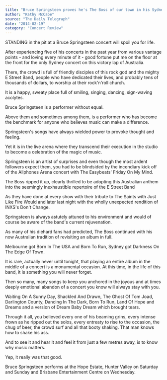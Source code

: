 ```yaml
---
title: "Bruce Springsteen proves he's The Boss of our town in his Sydney show at Allphones Arena"
author: "Kathy McCabe"
source: "The Daily Telegraph"
date: "2014-02-19"
category: "Concert Review"
---
```


STANDING in the pit at a Bruce Springsteen concert will spoil you for life.

After experiencing five of his concerts in the past year from various vantage points - and loving every minute of it - good fortune put me on the floor at the front for the only Sydney concert on this victory lap of Australia.

There, the crowd is full of friendly disciples of this rock god and the mighty E Street Band, people who have dedicated their lives, and probably tens of thousands of dollars, to worship at their rock'n'roll church.

It is a happy, sweaty place full of smiling, singing, dancing, sign-waving acolytes.

Bruce Springsteen is a performer without equal.

Above them and sometimes among them, is a performer who has become the benchmark for anyone who believes music can make a difference.

Springsteen's songs have always wielded power to provoke thought and feeling.

Yet it is in the live arena where they transcend their execution in the studio to become a celebration of the magic of music.

Springsteen is an artist of surprises and even though the most ardent followers expect them, you had to be blindsided by the incendiary kick off of the Allphones Arena concert with The Easybeats' Friday On My Mind.

The Boss ripped it up, clearly thrilled to be adopting this Australian anthem into the seemingly inexhaustible repertoire of the E Street Band

As they have done at every show with their tribute to The Saints with Just Like Fire Would and later last night with the wholly unexpected rendition of INXS's Don't Change.

Springsteen is always astutely attuned to his environment and would of course be aware of the band's current rejuvenation.

As many of his diehard fans had predicted, The Boss continued with his now Australian tradition of revisiting an album in full.

Melbourne got Born In The USA and Born To Run, Sydney got Darkness On The Edge Of Town.

It is rare, actually never until tonight, that playing an entire album in the middle of a concert is a monumental occasion. At this time, in the life of this band, it is something you will never forget.

Then so many, many songs to keep you anchored in the joyous and at times deeply emotional abandon of a concert you know will always stay with you.

Waiting On A Sunny Day, Shackled And Drawn, The Ghost Of Tom Joad, Darlington County, Dancing In The Dark, Born To Run, Land Of Hope and Dreams and a version of Dream Baby Dream which brought tears.

Through it all, you believed every one of his beaming grins, every intense frown as he ripped out the solos, every entreaty to rise to the occasion, the chug of beer, the crowd surf and all that booty shaking. That man knows how to shake his ass.

And to see it and hear it and feel it from just a few metres away, is to know why music matters.

Yep, it really was that good.

Bruce Springsteen performs at the Hope Estate, Hunter Valley on Saturday and Sunday and Brisbane Entertainment Centre on Wednesday.
